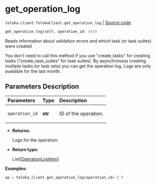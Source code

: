 # get_operation_log
`toloka.client.TolokaClient.get_operation_log` | [Source code](https://github.com/Toloka/toloka-kit/blob/v0.1.24/src/client/__init__.py#L44)

```python
get_operation_log(self, operation_id: str)
```

Reads information about validation errors and which task (or task suites) were created


You don't need to call this method if you use "create_tasks" for creating tasks ("create_task_suites" for task suites).
By asynchronous creating multiple tasks (or task sets) you can get the operation log.
Logs are only available for the last month.

## Parameters Description

| Parameters | Type | Description |
| :----------| :----| :-----------|
`operation_id`|**str**|<p>ID of the operation.</p>

* **Returns:**

  Logs for the operation.

* **Return type:**

  List\[[OperationLogItem](toloka.client.operation_log.OperationLogItem.md)\]

**Examples:**

```python
op = toloka_client.get_operation_log(operation_id='1')
```
